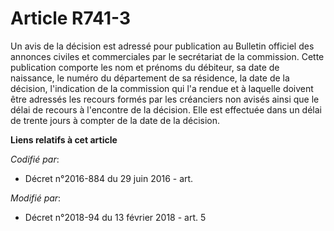 # Article R741-3

Un avis de la décision est adressé pour publication au Bulletin officiel des annonces civiles et commerciales par le
secrétariat de la commission. Cette publication comporte les nom et prénoms du débiteur, sa date de naissance, le numéro du
département de sa résidence, la date de la décision, l'indication de la commission qui l'a rendue et à laquelle doivent être
adressés les recours formés par les créanciers non avisés ainsi que le délai de recours à l'encontre de la décision. Elle est
effectuée dans un délai de trente jours à compter de la date de la décision.

**Liens relatifs à cet article**

_Codifié par_:

  - Décret n°2016-884 du 29 juin 2016 - art.

_Modifié par_:

  - Décret n°2018-94 du 13 février 2018 - art. 5
